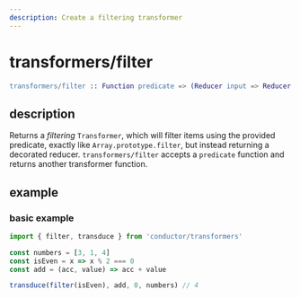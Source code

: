 ```yaml
---
description: Create a filtering transformer
---
```


# transformers/filter

```erlang
transformers/filter :: Function predicate => (Reducer input => Reducer output)
```

## description

Returns a _filtering_ `Transformer`, which will filter items using the provided predicate, exactly like `Array.prototype.filter`, but instead returning a decorated reducer. `transformers/filter` accepts a `predicate` function and returns another transformer function.

## example

### basic example

```javascript
import { filter, transduce } from 'conductor/transformers'

const numbers = [3, 1, 4]
const isEven = x => x % 2 === 0
const add = (acc, value) => acc + value

transduce(filter(isEven), add, 0, numbers) // 4
```

